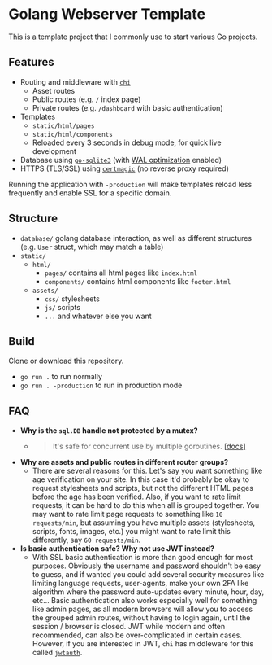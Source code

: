 # Golang Webserver Template
This is a template project that I commonly use to start various Go projects.

## Features
- Routing and middleware with [`chi`](https://github.com/go-chi/chi)
  - Asset routes
  - Public routes (e.g. `/` index page)
  - Private routes (e.g. `/dashboard` with basic authentication)
- Templates
  - `static/html/pages`
  - `static/html/components`
  - Reloaded every 3 seconds in debug mode, for quick live development
- Database using [`go-sqlite3`](https://github.com/mattn/go-sqlite3) (with [WAL optimization](https://www.sqlite.org/wal.html) enabled)
- HTTPS (TLS/SSL) using [`certmagic`](https://github.com/caddyserver/certmagic) (no reverse proxy required)

Running the application with `-production` will make templates reload less frequently and enable SSL for a specific domain. 

## Structure
- `database/` golang database interaction, as well as different structures (e.g. `User` struct, which may match a table)
- `static/`
    - `html/`
        - `pages/` contains all html pages like `index.html`
        - `components/` contains html components like `footer.html`
    - `assets/`
        - `css/` stylesheets
        - `js/` scripts
        - `...` and whatever else you want

## Build
Clone or download this repository.  
- `go run .` to run normally
- `go run . -production` to run in production mode

## FAQ
- **Why is the `sql.DB` handle not protected by a mutex?**
    - > It's safe for concurrent use by multiple goroutines. [[docs]](https://pkg.go.dev/database/sql#DB)
- **Why are assets and public routes in different router groups?**
    - There are several reasons for this. Let's say you want something like age verification on your site. In this case it'd probably be okay to request stylesheets and scripts, but not the different HTML pages before the age has been verified. Also, if you want to rate limit requests, it can be hard to do this when all is grouped together. You may want to rate limit page requests to something like `10 requests/min`, but assuming you have multiple assets (stylesheets, scripts, fonts, images, etc.) you might want to rate limit this differently, say `60 requests/min`.
- **Is basic authentication safe? Why not use JWT instead?**
    - With SSL basic authentication is more than good enough for most purposes. Obviously the username and password shouldn't be easy to guess, and if wanted you could add several security measures like limiting language requests, user-agents, make your own 2FA like algorithm where the password auto-updates every minute, hour, day, etc... Basic authentication also works especially well for something like admin pages, as all modern browsers will allow you to access the grouped admin routes, without having to login again, until the session / browser is closed. JWT while modern and often recommended, can also be over-complicated in certain cases. However, if you are interested in JWT, `chi` has middleware for this called [`jwtauth`](https://github.com/go-chi/jwtauth).